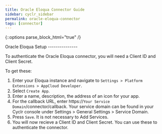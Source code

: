 ```yaml
---
title: Oracle Eloqua Connector Guide
sidebar: cyclr_sidebar
permalink: oracle-eloqua-connector
tags: [connector]
---
```

{::options parse_block_html="true" /}
<section class="card">
Oracle Eloqua Setup
---------------

To authenticate the Oracle Eloqua connector, you will need a Client ID and Client Secret.

To get these:

1. Enter your Eloqua instance and navigate to ``Settings > Platform Extensions > AppCloud Developer``.
2. Select ``Create App``.
3. Enter a name, description, the address of an icon for your app.
4. For the callback URL, enter https://``Your Service Domain``/connector/callback. Your service domain can be found in your Cyclr console under Settings > General Settings > Service Domain.
5. Press ``Save``.  It is not necessary to Add Services.
6. You will now recieve a Client ID and Client Secret.  You can use these to authenticate the connector.

</section>

